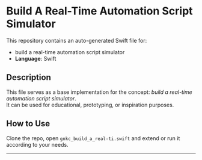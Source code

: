 # Build A Real-Time Automation Script Simulator

This repository contains an auto-generated Swift file for:

- build a real-time automation script simulator
- **Language**: Swift

## Description

This file serves as a base implementation for the concept: *build a real-time automation script simulator*.  
It can be used for educational, prototyping, or inspiration purposes.

## How to Use

Clone the repo, open `gnkc_build_a_real-ti.swift` and extend or run it according to your needs.

---



